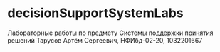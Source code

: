 # decisionSupportSystemLabs
Лабораторные работы по предмету Системы поддержки принятия решений
Тарусов Артём Сергеевич, НФИбд-02-20, 1032201667
